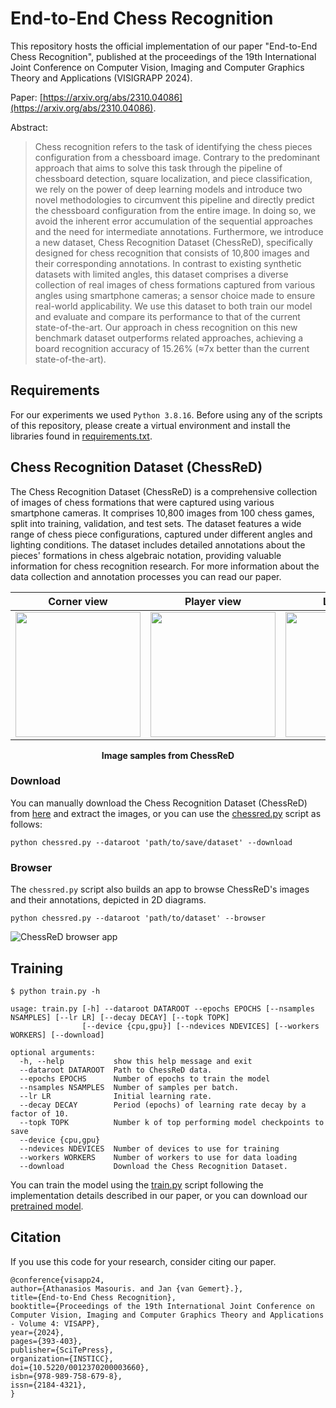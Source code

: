 # End-to-End Chess Recognition

This repository hosts the official implementation of our paper "End-to-End Chess Recognition", published at the proceedings of the 19th International Joint Conference on Computer Vision, Imaging and Computer Graphics Theory and Applications (VISIGRAPP 2024).

Paper: [https://arxiv.org/abs/2310.04086](https://arxiv.org/abs/2310.04086).

Abstract:
>Chess recognition refers to the task of identifying the chess pieces configuration from a chessboard image. Contrary to the predominant approach that aims to solve this task through the pipeline of chessboard detection, square localization, and piece classification,
>we rely on the power of deep learning models and introduce two novel methodologies to circumvent this pipeline and directly predict the chessboard configuration from the entire image. In doing so, we avoid the inherent error accumulation of the sequential approaches
>and the need for intermediate annotations. Furthermore, we introduce a new dataset, Chess Recognition Dataset (ChessReD), specifically designed for chess recognition that consists of 10,800 images and their corresponding annotations. In contrast to existing synthetic
>datasets with limited angles, this dataset comprises a diverse collection of real images of chess formations captured from various angles using smartphone cameras; a sensor choice made to ensure real-world applicability. We use this dataset to both train our model and
>evaluate and compare its performance to that of the current state-of-the-art. Our approach in chess recognition on this new benchmark dataset outperforms related approaches, achieving a board recognition accuracy of 15.26% (≈7x better than the current state-of-the-art).


## Requirements
For our experiments we used `Python 3.8.16`. Before using any of the scripts of this repository, please create a virtual environment and install the libraries found in [requirements.txt](requirements.txt). 

## Chess Recognition Dataset (ChessReD)


The Chess Recognition Dataset (ChessReD) is a comprehensive collection of images of chess formations that were captured using various smartphone cameras. It comprises 10,800 images from 100 chess games, split into training, validation, and test sets. The dataset features a wide range of chess piece configurations, captured under different angles and lighting conditions. The dataset includes detailed annotations about the pieces' formations in chess algebraic notation, providing valuable information for chess recognition research. For more information about the data collection and annotation processes you can read our paper.


| Corner view | Player view | Low angle | Top view | 
| -------- | -------- | -------- | -------- |
| <img src="https://github.com/ThanosM97/end-to-end-chess-recognition/assets/41332813/3995a731-28ae-4e9c-b390-33accb038d94" width="200" height="200"> |<img src="https://github.com/ThanosM97/end-to-end-chess-recognition/assets/41332813/7148e84a-f648-4c90-bdc5-66a2f1d6762a" width="200" height="200"> | <img src="https://github.com/ThanosM97/end-to-end-chess-recognition/assets/41332813/72cfad11-5c53-42cc-aee7-d2825e542ea0" width="200" height="200"> | <img src="https://github.com/ThanosM97/end-to-end-chess-recognition/assets/41332813/222c8191-9062-429d-bbe2-b69b658f46d6" width="200" height="200"> | 


<p align="center"> <b>Image samples from ChessReD</b> </p>

### Download
You can manually download the Chess Recognition Dataset (ChessReD) from [here](https://data.4tu.nl/datasets/99b5c721-280b-450b-b058-b2900b69a90f) and extract the images, or you can use the [chessred.py](chessred.py) script as follows:

```
python chessred.py --dataroot 'path/to/save/dataset' --download
```

### Browser
The `chessred.py` script also builds an app to browse ChessReD's images and their annotations, depicted in 2D diagrams. 

```
python chessred.py --dataroot 'path/to/dataset' --browser
```


![ChessReD browser app](https://github.com/ThanosM97/end-to-end-chess-recognition/assets/41332813/0fd35982-52f5-40d1-a9a8-27aecf288938)


## Training

```
$ python train.py -h

usage: train.py [-h] --dataroot DATAROOT --epochs EPOCHS [--nsamples NSAMPLES] [--lr LR] [--decay DECAY] [--topk TOPK]
                [--device {cpu,gpu}] [--ndevices NDEVICES] [--workers WORKERS] [--download]

optional arguments:
  -h, --help           show this help message and exit
  --dataroot DATAROOT  Path to ChessReD data.
  --epochs EPOCHS      Number of epochs to train the model
  --nsamples NSAMPLES  Number of samples per batch.
  --lr LR              Initial learning rate.
  --decay DECAY        Period (epochs) of learning rate decay by a factor of 10.
  --topk TOPK          Number k of top performing model checkpoints to save
  --device {cpu,gpu}
  --ndevices NDEVICES  Number of devices to use for training
  --workers WORKERS    Number of workers to use for data loading
  --download           Download the Chess Recognition Dataset.
```

You can train the model using the [train.py](train.py) script following the implementation details described in our paper, or you can download our [pretrained model](https://drive.google.com/file/d/1sEkIj5MrFncGnmHQt66o_huKjqoMkNQ3/view?usp=drive_link).

## Citation

If you use this code for your research, consider citing our paper.

```
@conference{visapp24,
author={Athanasios Masouris. and Jan {van Gemert}.},
title={End-to-End Chess Recognition},
booktitle={Proceedings of the 19th International Joint Conference on Computer Vision, Imaging and Computer Graphics Theory and Applications - Volume 4: VISAPP},
year={2024},
pages={393-403},
publisher={SciTePress},
organization={INSTICC},
doi={10.5220/0012370200003660},
isbn={978-989-758-679-8},
issn={2184-4321},
}
```
